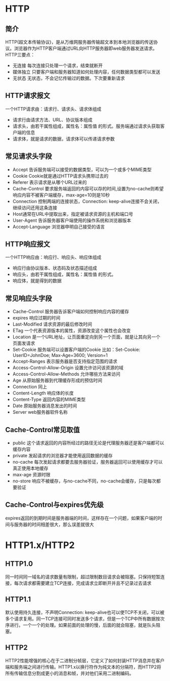 # HTTP
## 简介
HTTP(超文本传输协议)，是从万维网服务器传输超文本到本地浏览器的传送协议。浏览器作为HTTP客户端通过URL向HTTP服务器即web服务器发送请求。HTTP三要点：
- 无连接  每次连接只处理一个请求，结束就断开
- 媒体独立  只要客户端和服务器知道如何处理内容，任何数据类型都可以发送
- 无状态  无状态，不会记忆传输过的数据。下次要重新请求

## HTTP请求报文
一个HTTP请求由：请求行、请求头、请求体组成
- 请求行由请求方法、URL、协议版本组成
- 请求头，由若干属性组成，属性名：属性值 的形式。服务端通过请求头获取客户端的信息
- 请求体，就是请求的数据，请求体可以传递请求参数

## 常见请求头字段
- Accept 告诉服务端可以接受的数据类型，可以为一个或多个MIME类型
- Cookie Cookie就是通过HTTP请求头携带过去的
- Referer 表示请求是从哪个URL过来的
- Cache-Control 要求服务端返回的内容可以存的时间,设置为no-cache则希望响应内容不被客户端缓存，max-age=10则是10秒
- Connection  控制两端的连接状态，Connection: keep-alive连接不会关闭，继续访问还用这条连接
- Host通常在URL中提取出来，指定被请求资源的主机和端口号
- User-Agent  告诉服务器客户端使用的操作系统和浏览器版本
- Accept-Language 浏览器申明自己接受的语言

## HTTP响应报文
一个HTTP响应由：响应行、响应头、响应体组成
- 响应行由协议版本、状态码及状态描述组成
- 响应头，由若干属性组成，属性名：属性值 的形式。
- 响应体，就是得到的数据

## 常见响应头字段
- Cache-Control 服务器告诉客户端如何控制响应内容的缓存
- expires  响应过期的时间
- Last-Modified  请求资源的最后修改时间
- ETag  一个代表资源版本的属性，资源改变这个属性也会改变
- Location 是一个URL地址，让页面重定向到另一个页面，就是让其向另一个页面发请求
- Set-Cookie  服务端可以设置客户端的Cookie 比如：Set-Cookie: UserID=JohnDoe; Max-Age=3600; Version=1
- Accept-Ranges  表示服务器是否支持指定范围的请求
- Access-Control-Allow-Origin  设置允许访问该资源的域
- Access-Control-Allow-Methods  允许哪些方法来访问
- Age  从原始服务器到代理缓存形成的预估时间
- Connection  同上
- Content-Length 响应体的长度
- Content-Type  返回内容的MIME类型
- Date  原始服务器消息发出的时间
- Server  web服务器软件名称

## Cache-Control常见取值
- public 这个请求返回的内容所经过的路径无论是代理服务器还是客户端都可以缓存内容
- private  发起请求的浏览器才能使用返回数据的缓存
- no-cache 每次发起请求都要去服务器验证，服务器返回可以使用缓存才可以真正使用本地缓存
- max-age 资源时限
- no-store 响应不被缓存，与no-cache不同，no-cache会缓存，只是每次都要验证

## Cache-Control与expires优先级
expires返回的到期时间是服务器端的时间，这样存在一个问题，如果客户端的时间与服务器的时间相差很大，那么误差就很大

# HTTP1.x/HTTP2
## HTTP1.0
同一时间同一域名的请求数量有限制，超过限制数目请求会被阻塞。只保持短暂连接，每次请求都需要建立TCP连接，完成请求立即断开并且不记录过去请求

## HTTP1.1
默认使用持久连接，不声明Connection: keep-alive也可以使TCP不关闭，可以被多个请求复用。同一TCP连接可同时发送多个请求，但是一个TCP中所有数据按次序进行。一个一个的处理。如果前面的处理的慢，后面的就会阻塞，就是队头阻塞。

## HTTP2
HTTP2性能增强的核心在于二进制分帧层，它定义了如何封装HTTP消息并在客户端和服务端之间进行传输。HTTP1.x以换行符作为纯文本的分隔符，而HTTP2将所有传输信息分割成更小的消息和帧，并对他们采用二进制编码。